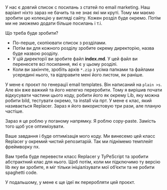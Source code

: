 У нас є довгий список с посилань з статей по email marketing. Наш варіант ніхто зараз не бачить та не знає які ми круті. 
Тому ми маємо зробити цю колекцію у вигляді сайту. Кожен розділ буде окремо. Потім ми не зможемо додати більше посилань і т.і.

Що треба буде зробити? 
- По-перше, скопіювати список з розділами.
- Потім ви для кожного розділу зробите окрему директорію, назва буде назвою розділу.
- У цій директорії ви зробите файл **index.md**. У цей файл ви перенесете всі посилання, які є у цьому розділі.
- Коли ви закінчте, зробіть архів `*.zip` з усіма папками та файлами усередині нього, та відправите мені його листом, як раніше.

У мене є проєкт по генерації email templates. Він написаний на `plain >s`. Але він вже важкий та його нелегко переробити. 
Тому я вирішив почати відкусувати частини цього коду, робити його як окрему Lib, яку можна робити bild, тестувати окремо, 
та install via прт. У мене є клас, який називається Replacer. Зараз я його використовую три рази, але планую частіше.

Зараз я це роблю у поганому напрямку. Я роблю copy-paste. Замість того щоб усе оптимізувати.

Ваше завдання і буде оптимізація мого коду. Ми винесемо цей класс Replacer у окремий чистий репозитарій. Так ми піднімемо темплейт фреймворку nx.

Вам треба буде перевести класс Replacer у TyPeScript та зробити абстрактний клас для нього. 
Щоб потім, коли ми підключимо ту версію lib яку ви зробите, я міг тільки ініціалізувати мої об’єкти та не робити spaghetti code.

У подальшому, у мене є ще ідеї як переробляти цей проєкт.
